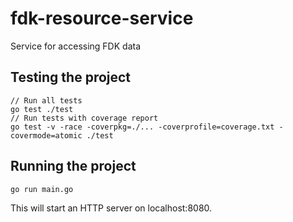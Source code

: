 # fdk-resource-service
Service for accessing FDK data

## Testing the project
```
// Run all tests
go test ./test
// Run tests with coverage report
go test -v -race -coverpkg=./... -coverprofile=coverage.txt -covermode=atomic ./test
```

## Running the project

```
go run main.go
```

This will start an HTTP server on localhost:8080.
